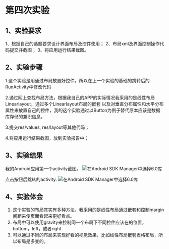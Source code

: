 ﻿# 第四次实验 

## 1、实验要求 
1、根据自己的选题要求设计界面布局及控件使用；
2、布局xml及界面控制操作代码提交并截图；
3、将应用运行结果截图。

## 2、实验步骤 
1.这个实验是用通过布局放置好控件，所以在上一个实验的基础的跳转后的RunActivity中修改代码

2.通过网上查找布局方法，根据我自己的APP的实际情况我采用的是线性布局Linearlayout，通过多个Linearlayout布局的嵌套
以及对垂直分布属性和水平分布属性来放置自己的控件，我的这个实验通过以Button为例子替代原本应该是数据库存储的兼职信息。

3.提交res/values, res/layout等其他代码；

4.将应用运行结果截图，放到实验报告中；



## 3、实验结果 
我的Android应用第一个activity截图。
![在Android SDK Manager中选择6.0库](https://raw.githubusercontent.com/chinesehope/android-labs-2018/master/soft1614080902345/%E5%AE%9E%E9%AA%8C3%E6%88%AA%E5%9B%BE1.jpg "配置教育网下载代理")

点击按钮后跳转的activity.
![在Android SDK Manager中选择6.0库](https://raw.githubusercontent.com/chinesehope/android-labs-2018/master/soft1614080902345/%E5%AE%9E%E9%AA%8C4%E6%88%AA%E5%9B%BE1.jpg "配置教育网下载代理")

## 4、实验体会 
1. 这个实验的布局其实有多种方法，我采用的是线性布局通过嵌套和控制margin间距来使页面看起来更好看点。
2. 布局中可以使用gravity来控制同一个布局下不同控件应该在的位置，bottom，left，或者right
3. 可以通过不同的布局来实现好看的视觉效果，比如线性布局嵌套表格布局，所以布局是多变的。
